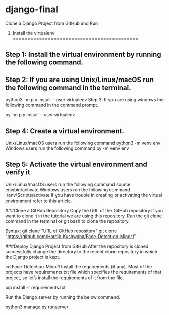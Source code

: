 # django-final

Clone a Django Project from GitHub and Run


1) Install the virtualenv
===========================================

Step 1: Install the virtual environment by running the following command.
---------------------------------------------

Step 2: If you are using Unix/Linux/macOS run the following command in the terminal.
----------------------------------------------

python3 -m pip install --user virtualenv
Step 3: If you are using windows the following command in the command prompt.

py -m pip install --user virtualenv

Step 4: Create a virtual environment.
-----------------------------------------------
 Unix/Linux/macOS users run the following command 
python3 -m venv env
Windows users run the following command
py -m venv env

Step 5: Activate the virtual environment and verify it
------------------------------------------------------

 Unix/Linux/macOS users run the following command 
source env/bin/activate
Windows users run the following command
.\env\Scripts\activate
If you have trouble in creating or activating the virtual environment refer to this article.

###Clone a GitHub Repository 
Copy the URL of the GitHub repository if you want to clone it in the tutorial we are using this repository. Run the git clone command in the terminal or git bash to clone the repository.

Syntax: git clone "URL of GitHub repository"
git clone "https://github.com/Hardik-Kushwaha/Face-Detection-Minor1"


###Deploy Django Project from GitHub
After the repository is cloned successfully change the directory to the recent clone repository in which the Django project is kept.

cd Face-Detection-Minor1
Install the requirements (if any). Most of the projects have requirements.txt file which specifies the requirements of that project, so let’s install the requirements of it from the file.

pip install -r requirements.txt

Run the Django server by running the below command.

python3 manage.py runserver
